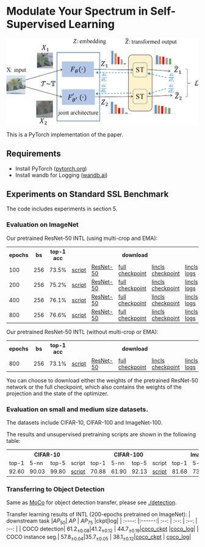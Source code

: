 # Modulate Your Spectrum in Self-Supervised Learning

<p align="center">
  <img width="700" src="scripts/ST.png">
</p>

This is a PyTorch implementation of the paper.

## Requirements
- Install PyTorch ([pytorch.org](http://pytorch.org))
- Install wandb for Logging ([wandb.ai](https://wandb.ai/)) 

## Experiments on Standard SSL Benchmark
The code includes experiments in section 5. 

### Evaluation on ImageNet

Our pretrained ResNet-50 INTL (using multi-crop and EMA):

<table>
  <tr>
    <th>epochs</th>
    <th>bs</th>
    <th>top-1 acc</th>
    <th colspan="5">download</th>
  </tr>
  <tr>
    <td>100</td>
    <td>256</td>
    <td>73.5%</td>
    <td><a href="scripts/ep100_multi-crop_ema.sh">script</a></td>
    <td><a href="https://drive.google.com/file/d/1DZVKlqWaRJ7Xkq9g4rDoVOfClRtIa0Uk/view?usp=drive_link">ResNet-50</a></td>
    <td><a href="https://drive.google.com/file/d/1zemhf-UbzcmpteAB5nKEv7r4dWbYINLP/view?usp=drive_link">full checkpoint</a></td>
    <td><a href="https://drive.google.com/file/d/1khGuJ37B6yEl1ME4Bc9WYikO3Hh8a7vK/view?usp=drive_links">lincls checkpoint</a></td>
    <td><a href="https://drive.google.com/file/d/1y1HEOvlQxkqTfQXikBKOogM-df_EeRQs/view?usp=drive_link">lincls logs</a></td>
  </tr>
  <tr>
    <td>200</td>
    <td>256</td>
    <td>75.2%</td>
    <td><a href="scripts/ep200_multi-crop_ema.sh">script</a></td>
    <td><a href="https://drive.google.com/file/d/1H6i__9IYkX4VYcMILY-8JgHQY1m_aUlP/view?usp=drive_link">ResNet-50</a></td>
    <td><a href="https://drive.google.com/file/d/1MQlwD1Ep6oMCpDrz3T7Ih4DCRe9fwGg3/view?usp=drive_link">full checkpoint</a></td>
    <td><a href="https://drive.google.com/file/d/1WmtWxULXPiTPq_NWTv_ceXGouUCoVAX-/view?usp=drive_link">lincls checkpoint</a></td>
    <td><a href="https://drive.google.com/file/d/1dEflhK2K79GoqPfizDxBUUoNwTDgSAMs/view?usp=drive_link">lincls logs</a></td>
  </tr>
  <tr>
    <td>400</td>
    <td>256</td>
    <td>76.1%</td>
    <td><a href="scripts/ep400_multi-crop_ema.sh">script</a></td>
    <td><a href="https://drive.google.com/file/d/1CsowRCBNL6zTvjXe2PKhVOiDIGP-2to1/view?usp=drive_link">ResNet-50</a></td>
    <td><a href="https://drive.google.com/file/d/1PUoGL0fr-WbtWkbk9gopSr7vO_kA2S9z/view?usp=drive_link">full checkpoint</a></td>
    <td><a href="https://drive.google.com/file/d/1M40oIQFvMYXZCeOMba23fqIUxmYDCQTg/view?usp=drive_link">lincls checkpoint</a></td>
    <td><a href="https://drive.google.com/file/d/1Zl-nQPVzc-MRbs6u26nIaM4YA904blym/view?usp=drive_link">lincls logs</a></td>
  </tr>
  <tr>
    <td>800</td>
    <td>256</td>
    <td>76.6%</td>
    <td><a href="scripts/ep800_multi-crop_ema.sh">script</a></td>
    <td><a href="https://drive.google.com/file/d/1zHZPpHjMKnzwHyOD93cuRO0o8QMbWnxV/view?usp=drive_link">ResNet-50</a></td>
    <td><a href="https://drive.google.com/file/d/1wLN1I4kXJtbmuRH1HKHE5snp6S-MtNLR/view?usp=drive_link">full checkpoint</a></td>
    <td><a href="https://drive.google.com/file/d/1wKeEKcGojfHYhdLh24f8VhmY6ZXuD8Fw/view?usp=drive_link">lincls checkpoint</a></td>
    <td><a href="https://drive.google.com/file/d/1lEDwwr5qbPpQM71loIxXbDx-biCQsDii/view?usp=drive_link">lincls logs</a></td>
  </tr>
</table>

Our pretrained ResNet-50 INTL (without multi-crop or EMA):

<table>
  <tr>
    <th>epochs</th>
    <th>bs</th>
    <th>top-1 acc</th>
    <th colspan="5">download</th>
  </tr>
  <tr>
    <td>800</td>
    <td>256</td>
    <td>73.1%</td>
    <td><a href="scripts/ep800.sh">script</a></td>
    <td><a href="https://drive.google.com/file/d/1wkc1q6Pb-ZOLrBA36TyYsrOQPz8zLKtm/view?usp=drive_link">ResNet-50</a></td>
    <td><a href="https://drive.google.com/file/d/19rpjQkG3op-cclvj5214a3roQZvcUT_c/view?usp=drive_link">full checkpoint</a></td>
    <td><a href="https://drive.google.com/file/d/1MrBE_pwrq1hVKuc2307sqWT30kXvywY2/view?usp=drive_link">lincls checkpoint</a></td>
    <td><a href="https://drive.google.com/file/d/1WAaFPU9i-Riw5y05wpoN-1dasPNc17K6/view?usp=drive_link">lincls logs</a></td>
  </tr>
</table>

You can choose to download either the weights of the pretrained ResNet-50 network or the full checkpoint, which also contains the weights of the projection and the state of the optimizer.

### Evaluation on small and medium size datasets.
The datasets include CIFAR-10, CIFAR-100 and ImageNet-100.

The results and unsupervised pretraining scripts are shown in the following table:

<table>
  <tr>
    <th colspan="4">CIFAR-10</th>
    <th colspan="4">CIFAR-100</th>
    <th colspan="4">ImageNet-100</th>
  </tr>
  <tr>
    <td>top-1</td>
    <td>5-nn</td>
    <td>top-5</td>
    <td>script</td>
    <td>top-1</td>
    <td>5-nn</td>
    <td>top-5</td>
    <td>script</td>
    <td>top-1</td>
    <td>5-nn</td>
    <td>top-5</td>
    <td>script</td>
  </tr>
  <tr>
    <td>92.60</td>
    <td>90.03</td>
    <td>99.80</td>
    <td><a href="scripts/cifar10.sh">script</a></td>
    <td>70.88</td>
    <td>61.90</td>
    <td>92.13</td>
    <td><a href="scripts/cifar100.sh">script</a></td>
    <td>81.68</td>
    <td>73.46</td>
    <td>95.42</td>
    <td><a href="scripts/in100.sh">script</a></td>
  </tr>
</table>

### Transferring to Object Detection
Same as [MoCo](https://github.com/facebookresearch/moco) for object detection transfer, please see [./detection](https://github.com/winci-ai/INTL/tree/main/detection).

Transfer learning results of INTL (200-epochs pretrained on ImageNet):
| downstream task |$AP_{50}$| $AP$ | $AP_{75}$ |ckpt|log|
| :----:  |:------:| :--: | :--: | :--: | :--: |
| COCO detection| $61.2_{±0.08}$|$41.2_{±0.12}$ | $44.7_{±0.19}$|[coco_ckpt](https://drive.google.com/file/d/1W9IYeNvNmCDCDK3cSgYLZDogm0c1ijuQ/view?usp=drive_link) |[coco_log](https://drive.google.com/file/d/15dfEx1DG-f8mmQm4wnh8XrMdQE3NvyOa/view?usp=drive_link)|
| COCO instance seg.| $57.8_{±0.04}$|$35.7_{±0.05}$ | $38.1_{±0.12}$|[coco_ckpt](https://drive.google.com/file/d/1W9IYeNvNmCDCDK3cSgYLZDogm0c1ijuQ/view?usp=drive_link) | [coco_log](https://drive.google.com/file/d/15dfEx1DG-f8mmQm4wnh8XrMdQE3NvyOa/view?usp=drive_link)|
